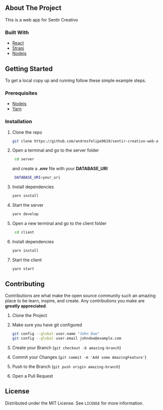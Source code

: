 ## About The Project

This is a web app for Sentir Creativo


### Built With

* [React](https://reactjs.org)
* [Strapi](https://strapi.io/)
* [Nodejs](https://nodejs.org/es/)


## Getting Started

To get a local copy up and running follow these simple example steps.

### Prerequisites

* [Nodejs](https://nodejs.org/es/)
* [Yarn](https://yarnpkg.com/)

### Installation

1. Clone the repo
   ```sh
   git clone https://github.com/andresfelipe9619/sentir-creativo-web-app.git
   ```

2. Open a terminal and go to the server folder 
   ```sh
    cd server
   ```
    and create a ***.env*** file with your **DATABASE_URI**
   ```sh
    DATABASE_URI=your_uri
   ```
3. Install dependencies
   ```sh
   yarn install
   ```
4. Start the server
    ```sh
    yarn develop
    ```
5. Open a new terminal and go to the client folder 
   ```sh
    cd client
   ```
6. Install dependencies
   ```sh
   yarn install
   ```
4. Start the client
    ```sh
    yarn start
    ```

## Contributing

Contributions are what make the open source community such an amazing place to be learn, inspire, and create. Any contributions you make are **greatly appreciated**.

1. Clone the Project
2. Make sure you have git configured 

   ```sh
   git config --global user.name "John Doe"
   git config --global user.email johndoe@example.com
   ````
3. Create your Branch (`git checkout -b amazing-branch`)
4. Commit your Changes (`git commit -m 'Add some AmazingFeature'`)
5. Push to the Branch (`git push origin amazing-branch`)
6. Open a Pull Request


## License

Distributed under the MIT License. See `LICENSE` for more information.
